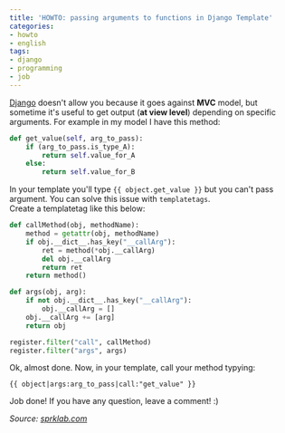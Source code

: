 ```yaml
---
title: 'HOWTO: passing arguments to functions in Django Template'
categories:
- howto
- english
tags:
- django
- programming
- job
---
```

[Django](http://www.djangoproject.com/) doesn't allow you because it goes
against **MVC** model, but sometime it's useful to get output (**at view
level**) depending on specific arguments. For example in my model I have this
method:

```python
def get_value(self, arg_to_pass):
    if (arg_to_pass.is_type_A):
        return self.value_for_A
    else:
        return self.value_for_B
```
  
In your template you'll type `{{ object.get_value }}` but you can't pass
argument. You can solve this issue with `templatetags`.  
Create a templatetag like this below:

```python
def callMethod(obj, methodName):  
    method = getattr(obj, methodName)
    if obj.__dict__.has_key("__callArg"):  
        ret = method(*obj.__callArg)  
        del obj.__callArg  
        return ret  
    return method()

def args(obj, arg):  
    if not obj.__dict__.has_key("__callArg"):  
        obj.__callArg = []
    obj.__callArg += [arg]  
    return obj

register.filter("call", callMethod)  
register.filter("args", args)
```
  
Ok, almost done. Now, in your template, call your method typying:

```
{{ object|args:arg_to_pass|call:"get_value" }}
```

Job done! If you have any question, leave a comment! :)

_Source: [sprklab.com](http://www.sprklab.com/notes/13-passing-arguments-to-functions-in-django-template/)_
